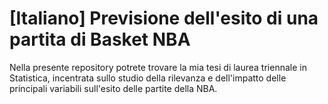 # [Italiano] Previsione dell'esito di una partita di Basket NBA
Nella presente repository potrete trovare la mia tesi di laurea triennale in Statistica, incentrata sullo studio della rilevanza e dell'impatto delle principali variabili sull'esito delle partite della NBA. 
